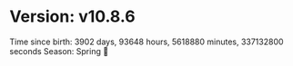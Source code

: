 # Version: v10.8.6
Time since birth: 3902 days, 93648 hours, 5618880 minutes, 337132800 seconds
Season: Spring 🌸
